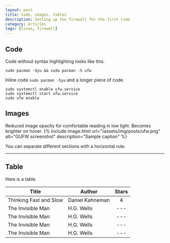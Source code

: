 ```yaml
---
layout: post
title: Code, images, tables
description: Setting up the firewall for the first time
category: Articles
tags: [linux, firewall]
---
```


## Code
Code without syntax highlighting looks like this.
```
sudo pacman -Syu && sudo pacman -S ufw
```
Inline code `sudo pacman -Syu` and a longer piece of code.
```
sudo systemctl enable ufw.service
sudo systemctl start ufw.service
sudo ufw enable
```

## Images
Reduced image opacity for comfortable reading in low light. Becomes brighter on hover.
{% include image.html url="/assets/img/posts/ufw.png" alt="GUFW screenshot" description="Sample caption" %}

You can separate different sections with a horizontal rule.
<hr>

## Table
Here is a table.

| Title                                                  | Author                       | Stars        |
|--------------------------------------------------------|------------------------------|:------------:|
| Thinking Fast and Slow                                 | Daniel Kahneman              |   4          |
| The Invisible Man                                      | H.G. Wells                   |   ---        |
| The Invisible Man                                      | H.G. Wells                   |   ---        |
| The Invisible Man                                      | H.G. Wells                   |   ---        |
| The Invisible Man                                      | H.G. Wells                   |   ---        |
